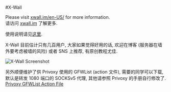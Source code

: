 #X-Wall

Please visit [xwall.im/en-US/](http://xwall.im/en-US/) for more information.  
请访问 [xwall.im](http://xwall.im) 了解更多.

使用说明请见[这里](https://github.com/lunarlove/XWall/wiki/%E4%BD%BF%E7%94%A8%E8%AF%B4%E6%98%8E).

X-Wall 目前估计只有几百用户, 大家如果觉得好用的话, 欢迎在博客 (服务器在墙外要考虑被墙的风险) 或者 SNS 上推荐, 有原创教程尤佳.

![X-Wall Screenshot](https://raw.github.com/lunarlove/XWall/gh-pages/images/1.png)

另外顺便维护了供 Privoxy 使用的 GFWList (action 文件), 需要的同学可以下载, 默认是转发 1080 端口的 SOCKSv5 代理, 其他请参照 Privoxy 的手册自行修改了.
[Privoxy GFWList Action File](https://raw.github.com/lunarlove/XWall/master/rules/gfwlist.action)
